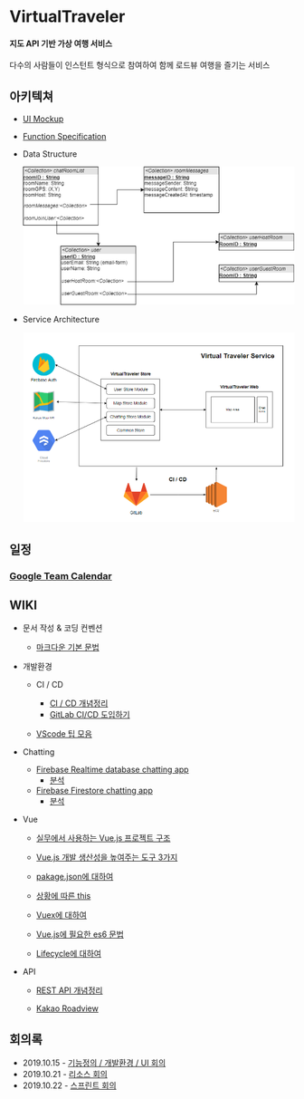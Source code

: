 # VirtualTraveler

#### 지도 API 기반 가상 여행 서비스

다수의 사람들이 인스턴트 형식으로 참여하여 함께 로드뷰 여행을 즐기는 서비스



## 아키텍쳐

- <a href="./deliverables/mockup.md">UI Mockup</a>

- <a href="./deliverables/function_specification.md">Function Specification</a>

  

- Data Structure

  <img src="./deliverables/database_structure.png">



- Service Architecture

  <img src="./deliverables/service-architecture.png">



## 일정	

### <a href="https://calendar.google.com/calendar/embed?src=k4h8g6b7jn7vrmqlngfj93lb7s%40group.calendar.google.com&ctz=Asia%2FSeoul">Google Team Calendar</a>



## WIKI

- 문서 작성 & 코딩 컨벤션
  
  - <a href="./wiki/about_markdown.md">마크다운 기본 문법</a>
  
    
  
- 개발환경
  
  - CI / CD
  
    - <a href="./wiki/cicd.md">CI / CD 개념정리</a>
    - <a href="./wiki/gitlab-ci.md">GitLab CI/CD 도입하기</a>
  
  - <a href="./wiki/about_vscode.md">VScode 팁 모음</a>
  
    
  
- Chatting

  - <a href=" https://cionman.tistory.com/50 ">Firebase Realtime database chatting app</a>
    - <a href="./wiki/about_realtime_database_chat.md">분석</a>
  - <a href=" https://www.youtube.com/watch?v=ifOzAyR1cG4 ">Firebase Firestore chatting app</a>
    - <a href="./wiki/about_firebase.md">분석</a>

  

- Vue
  
  - <a href=" https://joshua1988.github.io/web-development/vuejs/vue-structure/ ">실무에서 사용하는 Vue.js 프로젝트 구조</a>
    
  - <a href="https://joshua1988.github.io/web-development/vuejs/boost-productivity/">Vue.js 개발 생산성을 높여주는 도구 3가지</a>
    
  - <a href=" https://programmingsummaries.tistory.com/385 ">pakage.json에 대하여</a>
    
  - <a href="./wiki/this.md">상황에 따른 this</a>
  
  - <a href="./wiki/vuex-vue.md">Vuex에 대하여</a>
  
  - <a href="./wiki/es6-for-vue.md">Vue.js에 필요한 es6 문법</a>
  
  - <a href="./wiki/lifecycle-vue.md">Lifecycle에 대하여</a>
  
    
  
- API
  
  - <a href="./wiki/about_rest.md">REST API 개념정리</a>
    
  - <a href="./wiki/about_roadview.md">Kakao Roadview</a>
  
    

## 회의록

- 2019.10.15 - <a href="./meeting-log/20191015.md">기능정의 / 개발환경 / UI 회의</a>
- 2019.10.21 - <a href="./meeting-log/20191021.md">리소스 회의</a>
- 2019.10.22 - <a href="./meeting-log/20191022.md">스프린트 회의</a>